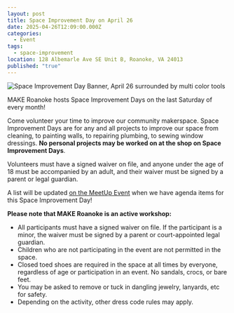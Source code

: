 ```yaml
---
layout: post
title: Space Improvement Day on April 26
date: 2025-04-26T12:09:00.000Z
categories:
  - Event
tags:
  - space-improvement
location: 128 Albemarle Ave SE Unit B, Roanoke, VA 24013
published: "true"
---
```

![Space Improvement Day Banner, April 26 surrounded by multi color tools](/assets/images/2025-4-26-space-improvement-day-website-1200-x-300-px-.png)

MAKE Roanoke hosts Space Improvement Days on the last Saturday of every month!

Come volunteer your time to improve our community makerspace. Space Improvement Days are for any and all projects to improve our space from cleaning, to painting walls, to repairing plumbing, to sewing window dressings. **No personal projects may be worked on at the shop on Space Improvement Days**.

Volunteers must have a signed waiver on file, and anyone under the age of 18 must be accompanied by an adult, and their waiver must be signed by a parent or legal guardian.

A list will be updated [on the MeetUp Event](https://www.meetup.com/make-roanoke/events/307181853/?eventOrigin=group_calendar) when we have agenda items for this Space Improvement Day!

**Please note that MAKE Roanoke is an active workshop:**

* All participants must have a signed waiver on file. If the participant is a minor, the waiver must be signed by a parent or court-appointed legal guardian.
* Children who are not participating in the event are not permitted in the space.
* Closed toed shoes are required in the space at all times by everyone, regardless of age or participation in an event. No sandals, crocs, or bare feet.
* You may be asked to remove or tuck in dangling jewelry, lanyards, etc for safety.
* Depending on the activity, other dress code rules may apply.
